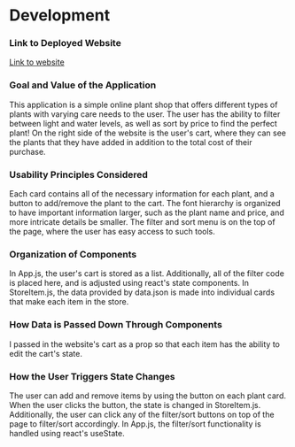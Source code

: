 # Development

### Link to Deployed Website
[Link to website](https://gcxpcg6aqujdxcqk.github.io/uiux-dev)

### Goal and Value of the Application
This application is a simple online plant shop that offers different types of plants with varying care needs to the user. The user has the ability to filter between light and water levels, as well as sort by price to find the perfect plant! On the right side of the website is the user's cart, where they can see the plants that they have added in addition to the total cost of their purchase.

### Usability Principles Considered
Each card contains all of the necessary information for each plant, and a button to add/remove the plant to the cart. The font hierarchy is organized to have important information larger, such as the plant name and price, and more intricate details be smaller. The filter and sort menu is on the top of the page, where the user has easy access to such tools. 

### Organization of Components

In App.js, the user's cart is stored as a list. Additionally, all of the filter code is placed here, and is adjusted using react's state components. In StoreItem.js, the data provided by data.json is made into individual cards that make each item in the store.

### How Data is Passed Down Through Components
I passed in the website's cart as a prop so that each item has the ability to edit the cart's state.

### How the User Triggers State Changes
The user can add and remove items by using the button on each plant card. When the user clicks the button, the state is changed in StoreItem.js. Additionally, the user can click any of the filter/sort buttons on top of the page to filter/sort accordingly. In App.js, the filter/sort functionality is handled using react's useState.

